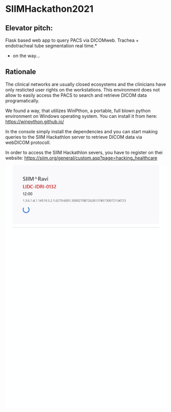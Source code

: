 # SIIMHackathon2021

## Elevator pitch:
Flask based web app to query PACS via DICOMweb. 
Trachea + endotracheal tube segmentation real time.*

* on the way...


## Rationale
The clinical networks are usually closed ecosystems and the clinicians have only resticted user rights on the workstations. 
This environment does not allow to easily access the PACS to search and retrieve DICOM data programatically.

We found a way, that utilizes WinPthon, a portable, full blown python environment on Windows operating system.
You can install it from here: https://winpython.github.io/

In the console simply install the dependencies and you can start making queries to the SIIM Hackathlon server to retrieve DICOM data via webDICOM protocoll.

In order to access the SIIM Hackathlon severs, you have to register on thei website: https://siim.org/general/custom.asp?page=hacking_healthcare


 ![showcase](https://github.com/sandorkonya/SIIMHackathon2021/blob/31acfa10fb2cae9560d216dcc6790f8e59412b1e/showreel.gif)
